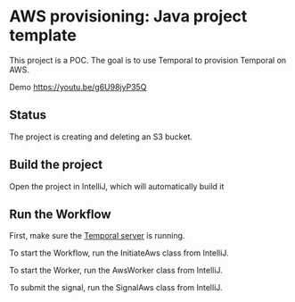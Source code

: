 # AWS provisioning: Java project template

This project is a POC. The goal is to use Temporal to provision Temporal on AWS.

Demo https://youtu.be/g6U98jyP35Q

## Status
The project is creating and deleting an S3 bucket.

## Build the project

Open the project in IntelliJ, which will automatically build it

## Run the Workflow

First, make sure the [Temporal server](https://docs.temporal.io/docs/server/quick-install) is running.

To start the Workflow, run the InitiateAws class from IntelliJ.

To start the Worker, run the AwsWorker class from IntelliJ.

To submit the signal, run the SignalAws class from IntelliJ.
